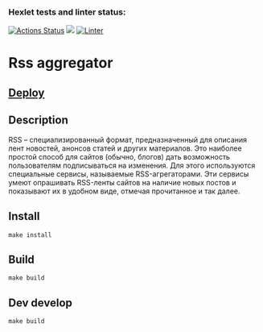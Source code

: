 ### Hexlet tests and linter status:
[![Actions Status](https://github.com/Dimabytes/frontend-project-lvl3/workflows/hexlet-check/badge.svg)](https://github.com/Dimabytes/frontend-project-lvl3/actions)
<a href="https://codeclimate.com/github/Dimabytes/frontend-project-lvl3/maintainability"><img src="https://api.codeclimate.com/v1/badges/917d4bbbb58dbeceff38/maintainability" /></a>
[![Linter](https://github.com/Dimabytes/frontend-project-lvl3/workflows/linter/badge.svg)](https://github.com/Dimabytes/frontend-project-lvl3/actions)

# Rss aggregator

## [Deploy](https://frontend-project-lvl3-tawny.vercel.app/)

## Description

RSS – специализированный формат, предназначенный для описания лент новостей, анонсов статей и других материалов. Это наиболее простой способ для сайтов (обычно, блогов) дать возможность пользователям подписываться на изменения. Для этого используются специальные сервисы, называемые RSS-агрегаторами. Эти сервисы умеют опрашивать RSS-ленты сайтов на наличие новых постов и показывают их в удобном виде, отмечая прочитанное и так далее.

## Install

````
make install
````

## Build

````
make build
````

## Dev develop

````
make build
````

